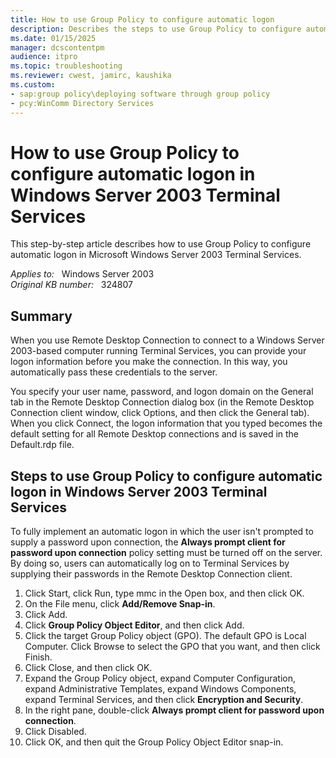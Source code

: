 ```yaml
---
title: How to use Group Policy to configure automatic logon
description: Describes the steps to use Group Policy to configure automatic logon in Microsoft Windows Server 2003 Terminal Services.
ms.date: 01/15/2025
manager: dcscontentpm
audience: itpro
ms.topic: troubleshooting
ms.reviewer: cwest, jamirc, kaushika
ms.custom:
- sap:group policy\deploying software through group policy
- pcy:WinComm Directory Services
---
```

# How to use Group Policy to configure automatic logon in Windows Server 2003 Terminal Services

This step-by-step article describes how to use Group Policy to configure automatic logon in Microsoft Windows Server 2003 Terminal Services.

_Applies to:_ &nbsp; Windows Server 2003  
_Original KB number:_ &nbsp; 324807

## Summary

When you use Remote Desktop Connection to connect to a Windows Server 2003-based computer running Terminal Services, you can provide your logon information before you make the connection. In this way, you automatically pass these credentials to the server.

You specify your user name, password, and logon domain on the General tab in the Remote Desktop Connection dialog box (in the Remote Desktop Connection client window, click Options, and then click the General tab). When you click Connect, the logon information that you typed becomes the default setting for all Remote Desktop connections and is saved in the Default.rdp file.

## Steps to use Group Policy to configure automatic logon in Windows Server 2003 Terminal Services

To fully implement an automatic logon in which the user isn't prompted to supply a password upon connection, the **Always prompt client for password upon connection** policy setting must be turned off on the server. By doing so, users can automatically log on to Terminal Services by supplying their passwords in the Remote Desktop Connection client.

1. Click Start, click Run, type mmc in the Open box, and then click OK.
2. On the File menu, click **Add/Remove Snap-in**.
3. Click Add.
4. Click **Group Policy Object Editor**, and then click Add.
5. Click the target Group Policy object (GPO). The default GPO is Local Computer. Click Browse to select the GPO that you want, and then click Finish.
6. Click Close, and then click OK.
7. Expand the Group Policy object, expand Computer Configuration, expand Administrative Templates, expand Windows Components, expand Terminal Services, and then click **Encryption and Security**.
8. In the right pane, double-click **Always prompt client for password upon connection**.
9. Click Disabled.
10. Click OK, and then quit the Group Policy Object Editor snap-in.
